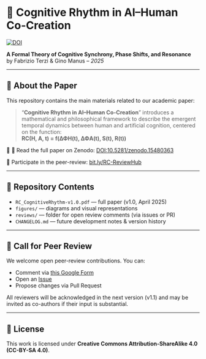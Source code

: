 # 🧠 Cognitive Rhythm in AI–Human Co-Creation
[![DOI](https://zenodo.org/badge/DOI/10.5281/zenodo.15480363.svg)](https://doi.org/10.5281/zenodo.15480363)


**A Formal Theory of Cognitive Synchrony, Phase Shifts, and Resonance**  
by Fabrizio Terzi & Gino Manus – *2025*

---

## 📄 About the Paper

This repository contains the main materials related to our academic paper:

> “**Cognitive Rhythm in AI–Human Co-Creation**” introduces a mathematical and philosophical framework to describe the emergent temporal dynamics between human and artificial cognition, centered on the function:  
> **RC(H, A, t) = f(ΔΦH(t), ΔΦA(t), S(t), R(t))**

🔗 📄 Read the full paper on Zenodo: [DOI:10.5281/zenodo.15480363](https://doi.org/10.5281/zenodo.15480363)
 
📝 Participate in the peer-review: [bit.ly/RC-ReviewHub](https://bit.ly/RC-ReviewHub)

---

## 📂 Repository Contents

- `RC_CognitiveRhythm-v1.0.pdf` — full paper (v1.0, April 2025)
- `figures/` — diagrams and visual representations
- `reviews/` — folder for open review comments (via issues or PR)
- `CHANGELOG.md` — future development notes & version history

---

## 📣 Call for Peer Review

We welcome open peer-review contributions. You can:
- Comment via [this Google Form](https://bit.ly/RC-ReviewHub)
- Open an [Issue](https://github.com/yourname/cognitive-rhythm/issues)
- Propose changes via Pull Request

All reviewers will be acknowledged in the next version (v1.1) and may be invited as co-authors if their input is substantial.

---

## 📜 License

This work is licensed under **Creative Commons Attribution-ShareAlike 4.0 (CC-BY-SA 4.0)**.


